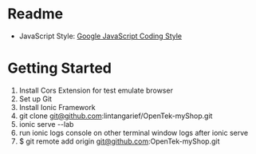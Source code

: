 # Readme
* JavaScript Style: [Google JavaScript Coding Style](https://google-styleguide.googlecode.com/svn/trunk/javascriptguide.xml)

# Getting Started
1. Install Cors Extension for test emulate browser
2. Set up Git
3. Install Ionic Framework
4. git clone git@github.com:lintangarief/OpenTek-myShop.git
5. ionic serve --lab
6. run ionic logs console on other terminal window logs after ionic serve
7. $ git remote add origin git@github.com:OpenTek-myShop.git
